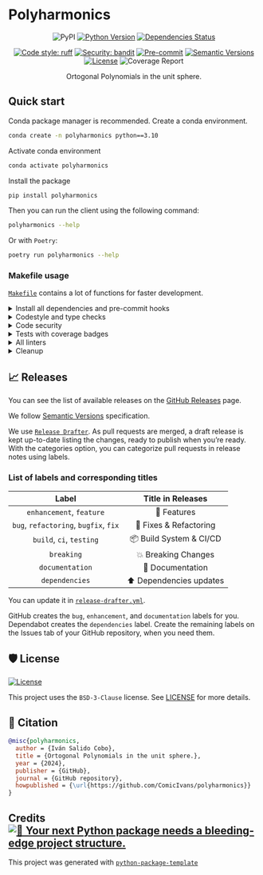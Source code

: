 # Polyharmonics

<div align="center">

![PyPI](https://img.shields.io/pypi/v/polyharmonics)
[![Python Version](https://img.shields.io/pypi/pyversions/polyharmonics.svg)](https://pypi.org/project/polyharmonics/)
[![Dependencies Status](https://img.shields.io/badge/dependencies-up%20to%20date-brightgreen.svg)](https://github.com/ComicIvans/polyharmonics/pulls?utf8=%E2%9C%93&q=is%3Apr%20author%3Aapp%2Fdependabot)

[![Code style: ruff](https://img.shields.io/badge/code%20style-black-000000.svg)](https://github.com/astral-sh/ruff)
[![Security: bandit](https://img.shields.io/badge/security-bandit-green.svg)](https://github.com/PyCQA/bandit)
[![Pre-commit](https://img.shields.io/badge/pre--commit-enabled-brightgreen?logo=pre-commit&logoColor=white)](https://github.com/ComicIvans/polyharmonics/blob/main/.pre-commit-config.yaml)
[![Semantic Versions](https://img.shields.io/badge/%20%20%F0%9F%93%A6%F0%9F%9A%80-semantic--versions-e10079.svg)](https://github.com/ComicIvans/polyharmonics/releases)
[![License](https://img.shields.io/github/license/ComicIvans/polyharmonics)](https://github.com/ComicIvans/polyharmonics/blob/main/LICENSE)
![Coverage Report](assets/images/coverage.svg)

Ortogonal Polynomials in the unit sphere.

</div>

## Quick start

Conda package manager is recommended. Create a conda environment.

```bash
conda create -n polyharmonics python==3.10
```

Activate conda environment

```bash
conda activate polyharmonics
```

Install the package

```bash
pip install polyharmonics
```

Then you can run the client using the following command:

```bash
polyharmonics --help
```

Or with `Poetry`:

```bash
poetry run polyharmonics --help
```

### Makefile usage

[`Makefile`](https://github.com/ComicIvans/polyharmonics/blob/main/Makefile) contains a lot of functions for faster development.

<details>
<summary>Install all dependencies and pre-commit hooks</summary>
<p>

Install requirements:

```bash
make install
```

Pre-commit hooks coulb be installed after `git init` via

```bash
make pre-commit-install
```

</p>
</details>

<details>
<summary>Codestyle and type checks</summary>
<p>

Automatic formatting uses `ruff`.

```bash
make polish-codestyle

# or use synonym
make formatting
```

Codestyle checks only, without rewriting files:

```bash
make check-codestyle
```

> Note: `check-codestyle` uses `ruff` and `darglint` library

</p>
</details>

<details>
<summary>Code security</summary>
<p>

> If this command is not selected during installation, it cannnot be used.

```bash
make check-safety
```

This command launches `Poetry` integrity checks as well as identifies security issues with `Safety` and `Bandit`.

```bash
make check-safety
```

</p>
</details>

<details>
<summary>Tests with coverage badges</summary>
<p>

Run `pytest`

```bash
make test
```

</p>
</details>

<details>
<summary>All linters</summary>
<p>

Of course there is a command to run all linters in one:

```bash
make lint
```

the same as:

```bash
make check-codestyle && make test && make check-safety
```

</p>
</details>

<details>
<summary>Cleanup</summary>
<p>
Delete pycache files

```bash
make pycache-remove
```

Remove package build

```bash
make build-remove
```

Delete .DS_STORE files

```bash
make dsstore-remove
```

Remove .mypycache

```bash
make mypycache-remove
```

Or to remove all above run:

```bash
make cleanup
```

</p>
</details>

## 📈 Releases

You can see the list of available releases on the [GitHub Releases](https://github.com/ComicIvans/polyharmonics/releases) page.

We follow [Semantic Versions](https://semver.org/) specification.

We use [`Release Drafter`](https://github.com/marketplace/actions/release-drafter). As pull requests are merged, a draft release is kept up-to-date listing the changes, ready to publish when you’re ready. With the categories option, you can categorize pull requests in release notes using labels.

### List of labels and corresponding titles

|               **Label**               |  **Title in Releases**  |
| :-----------------------------------: | :---------------------: |
|       `enhancement`, `feature`        |       🚀 Features       |
| `bug`, `refactoring`, `bugfix`, `fix` | 🔧 Fixes & Refactoring  |
|       `build`, `ci`, `testing`        | 📦 Build System & CI/CD |
|              `breaking`               |   💥 Breaking Changes   |
|            `documentation`            |    📝 Documentation     |
|            `dependencies`             | ⬆️ Dependencies updates |

You can update it in [`release-drafter.yml`](https://github.com/ComicIvans/polyharmonics/blob/main/.github/release-drafter.yml).

GitHub creates the `bug`, `enhancement`, and `documentation` labels for you. Dependabot creates the `dependencies` label. Create the remaining labels on the Issues tab of your GitHub repository, when you need them.

## 🛡 License

[![License](https://img.shields.io/github/license/ComicIvans/polyharmonics)](https://github.com/ComicIvans/polyharmonics/blob/main/LICENSE)

This project uses the `BSD-3-Clause` license. See [LICENSE](https://github.com/ComicIvans/polyharmonics/blob/main/LICENSE) for more details.

## 📃 Citation

```bibtex
@misc{polyharmonics,
  author = {Iván Salido Cobo},
  title = {Ortogonal Polynomials in the unit sphere.},
  year = {2024},
  publisher = {GitHub},
  journal = {GitHub repository},
  howpublished = {\url{https://github.com/ComicIvans/polyharmonics}}
}
```

## Credits [![🚀 Your next Python package needs a bleeding-edge project structure.](https://img.shields.io/badge/python--package--template-%F0%9F%9A%80-brightgreen)](https://github.com/Undertone0809/python-package-template)

This project was generated with [`python-package-template`](https://github.com/Undertone0809/python-package-template)
